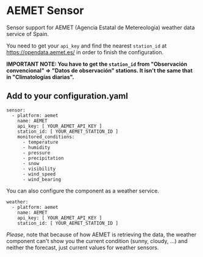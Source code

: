 # AEMET Sensor

Sensor support for AEMET (Agencia Estatal de Metereología) weather data service of Spain.

You need to get your `api_key` and find the nearest `station_id` at https://opendata.aemet.es/
in order to finish the configuration.

**IMPORTANT NOTE: You have to get the `station_id` from "Observación convencional" => "Datos de observación" stations. It isn't the same that in "Climatologías diarias".**

## Add to your configuration.yaml

```
sensor:
  - platform: aemet
    name: AEMET
    api_key: [ YOUR_AEMET_API_KEY ]
    station_id: [ YOUR_AEMET_STATION_ID ]
    monitored_conditions:
      - temperature
      - humidity
      - pressure
      - precipitation
      - snow
      - visibility
      - wind_speed
      - wind_bearing
```

You can also configure the component as a weather service.

```
weather:
  - platform: aemet
    name: AEMET
    api_key: [ YOUR_AEMET_API_KEY ]
    station_id: [ YOUR_AEMET_STATION_ID ]
```

*Please*, note that because of how AEMET is retrieving the data, the weather component can't show you the current condition (sunny, cloudy, ...) and neither the forecast, just current values for weather sensors.